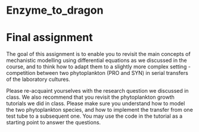 # Enzyme_to_dragon
# Final assignment

The goal of this assignment is to enable you to revisit the main concepts of mechanistic modelling using differential equations as we discussed in the course, and to think how to adapt them to a slightly more complex setting - competition between two phytoplankton (PRO and SYN) in serial transfers of the laboratory cultures. </p>

Please re-acquaint yourselves with the research question we discussed in class. We also recommend that you revisit the phytoplankton growth tutorials we did in class. Please make sure you understand how to model the two phytoplankton species, and how to implement the transfer from one test tube to a subsequent one. You may use the code in the tutorial as a starting point to answer the questions.
